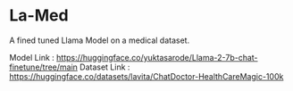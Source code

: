 # La-Med

A fined tuned Llama Model on a medical dataset.

Model Link : https://huggingface.co/yuktasarode/Llama-2-7b-chat-finetune/tree/main
Dataset Link : https://huggingface.co/datasets/lavita/ChatDoctor-HealthCareMagic-100k

